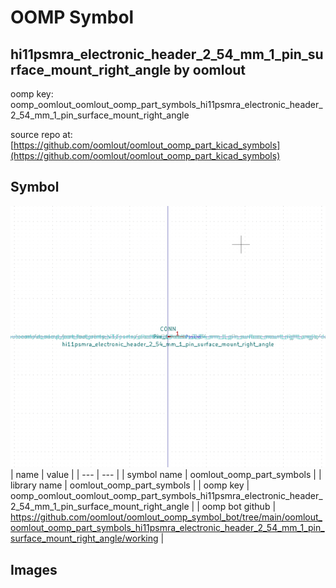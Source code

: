 # OOMP Symbol  
## hi11psmra_electronic_header_2_54_mm_1_pin_surface_mount_right_angle  by oomlout  
  
oomp key: oomp_oomlout_oomlout_oomp_part_symbols_hi11psmra_electronic_header_2_54_mm_1_pin_surface_mount_right_angle  
  
source repo at: [https://github.com/oomlout/oomlout_oomp_part_kicad_symbols](https://github.com/oomlout/oomlout_oomp_part_kicad_symbols)  
## Symbol  
  
[![working.png](working_600.png)](working.png)  
| name | value | 
| --- | --- | 
| symbol name | oomlout_oomp_part_symbols | 
| library name | oomlout_oomp_part_symbols | 
| oomp key | oomp_oomlout_oomlout_oomp_part_symbols_hi11psmra_electronic_header_2_54_mm_1_pin_surface_mount_right_angle | 
| oomp bot github | https://github.com/oomlout/oomlout_oomp_symbol_bot/tree/main/oomlout_oomlout_oomp_part_symbols_hi11psmra_electronic_header_2_54_mm_1_pin_surface_mount_right_angle/working | 
## Images  
